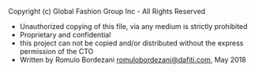 Copyright (c) Global Fashion Group Inc - All Rights Reserved
 * Unauthorized copying of this file, via any medium is strictly prohibited
 * Proprietary and confidential
 * this project can not be copied and/or distributed without the express permission of the CTO
 * Written by Romulo Bordezani <romulobordezani@dafiti.com>, May 2018
 